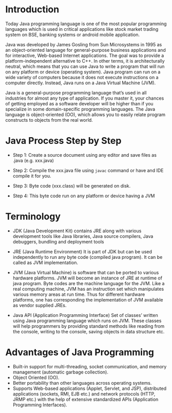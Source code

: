 # Introduction

Today Java programming language is one of the most popular programming languages which is used in critical applications like stock market trading system on BSE, banking systems or android mobile application.

Java was developed by James Gosling from Sun Microsystems in 1995 as an object-oriented language for general-purpose business applications and for interactive, Web-based Internet applications. The goal was to provide a platform-independent alternative to C++. In other terms, it is architecturally neutral, which means that you can use Java to write a program that will run on any platform or device (operating system). Java program can run on a wide variety of computers because it does not execute instructions on a computer directly. Instead, Java runs on a Java Virtual Machine (JVM).

Java is a general-purpose programming language that’s used in all industries for almost any type of application. If you master it, your chances of getting employed as a software developer will be higher than if you specialize in some domain-specific programming languages. The Java language is object-oriented (OO), which allows you to easily relate program constructs to objects from the real world. 

# Java Process Step by Step 

- Step 1: Create a source document using any editor and save files as .java (e.g. xxx.java)

- Step 2: Compile the xxx.java file using `javac` command or have and IDE compile it for you.

- Step 3: Byte code (xxx.class) will be generated on disk.

- Step 4: This byte code run on any platform or device having a JVM

# Terminology

- JDK (Java Development Kit) contains JRE along with various development tools like Java libraries, Java source compilers, Java debuggers, bundling and deployment tools

- JRE (Java Runtime Environment) It is part of JDK but can be used independently to run any byte code (compiled java program). It can be called as JVM implementation. 

- JVM (Java Virtual Machine) is software that can be ported to various hardware platforms. JVM will become an instance of JRE at runtime of java program. Byte codes are the machine language for the JVM. Like a real computing machine, JVM has an instruction set which manipulates various memory areas at run time. Thus for different hardware platforms, one has corresponding the implementation of JVM available as vendor supplied JREs.

- Java API (Application Programming Interface) Set of classes’ written using Java programming language which runs on JVM. These classes will help programmers by providing standard methods like reading from the console, writing to the console, saving objects in data structure etc.

# Advantages of Java Programming

- Built-in support for multi-threading, socket communication, and memory management (automatic garbage collection).
- Object Oriented (OO).
- Better portability than other languages across operating systems.
- Supports Web-based applications (Applet, Servlet, and JSP), distributed applications (sockets, RMI, EJB etc.) and network protocols (HTTP, JRMP etc.) with the help of extensive standardized APIs (Application Programming Interfaces).


